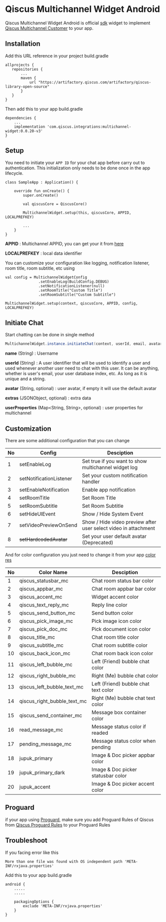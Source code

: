 # Qiscus Multichannel Widget Android

Qiscus Multichannel Widget Android is official [sdk](https://github.com/qiscus/qiscus-sdk-android/tree/multiple-appid) widget to implement [Qiscus Multichannel Customer](https://www.qiscus.com/customer-service-chat) to your app.

## Installation

Add this URL reference in your project build.gradle
```
allprojects {
   repositories {
       ...
       maven {
           url "https://artifactory.qiscus.com/artifactory/qiscus-library-open-source"
       }
   }
}
```

Then add this to your app build.gradle

```
dependencies {
    ...
    implementation 'com.qiscus.integrations:multichannel-widget:0.0.20-v3'
}
```

## Setup

You need to initiate your `APP ID` for your chat app before carry out to authentication. This initialization only needs to be done once in the app lifecycle.

```
class SampleApp : Application() {

    override fun onCreate() {
        super.onCreate()

        val qiscusCore = QiscusCore()
        
        MultichannelWidget.setup(this, qiscusCore, APPID, LOCALPREFKEY)

        ...
    }
}
```
**APPID** : Multichannel APPID, you can get your it from [here](https://multichannel.qiscus.com)

**LOCALPREFKEY** : local data identifier

You can customize your configuration like logging, notification listener, room title, room subtitle, etc using

```
val config = MultichannelWidgetConfig
               .setEnableLog(BuildConfig.DEBUG)
               .setNotificationListener(null)
               .setRoomTitle("Custom Title")
               .setRoomSubtitle("Custom Subtitle")

MultichannelWidget.setup(context, qiscusCore, APPID, config, LOCALPREFKEY)
```

## Initiate Chat
Start chatting can be done in single method
```java
MultichannelWidget.instance.initiateChat(context, userId, email, avatar, extras, userProperties)

```
**name** (String) : Username

**userId** (String) : A user identifier that will be used to identify a user and used whenever another user need to chat with this user. It can be anything, whether is user's email, your user database index, etc. As long as it is unique and a string.

**avatar** (String, optional) : user avatar, if empty it will use the default avatar

**extras** (JSONObject, optional) : extra data

**userProperties** (Map<String, String>, optional) : user properties for multichannel

## Customization

There are some additional configuration that you can change

No | Config | Desciption 
--- | --- | --- 
1 | setEnableLog | Set true if you want to show multichannel widget log 
2 | setNotificationListener | Set your custom notification handler
3 | setEnableNotification | Enable app notification 
4 | setRoomTitle | Set Room Title 
5 | setRoomSubtitle | Set Room Subtitle 
6 | setHideUIEvent | Show / Hide System Event 
7 | setVideoPreviewOnSend | Show / Hide video preview after user select video in attachment 
8 | ~~setHardcodedAvatar~~ | Set your user default avatar (Deprecated) 

And for color configuration you just need to change it from your app [color res](https://developer.android.com/guide/topics/resources/more-resources#Color)

No | Color Name | Desciption 
--- | --- | --- 
1 | qiscus_statusbar_mc | Chat room status bar color
2 | qiscus_appbar_mc | Chat room appbar bar color
3 | qiscus_accent_mc | Widget accent color
4 | qiscus_text_reply_mc | Reply line color
5 | qiscus_send_button_mc | Send button color
6 | qiscus_pick_image_mc | Pick image icon color 
7 | qiscus_pick_doc_mc | Pick document icon color
8 | qiscus_title_mc | Chat room title color
9 | qiscus_subtitle_mc | Chat room subtitle color
10 | qiscus_back_icon_mc | Chat room back icon color
11 | qiscus_left_bubble_mc | Left (Friend) bubble chat color
12 | qiscus_right_bubble_mc | Right (Me) bubble chat color
13 | qiscus_left_bubble_text_mc | Left (Friend) bubble chat text color
14 | qiscus_right_bubble_text_mc | Right (Me) bubble chat text color
15 | qiscus_send_container_mc | Message box container color
16 | read_message_mc | Message status color if readed
17 | pending_message_mc | Message status color when pending
18 | jupuk_primary | Image & Doc picker appbar color
19 | jupuk_primary_dark | Image & Doc picker statusbar color
20 | jupuk_accent | Image & Doc picker accent color

## Proguard
if your app using [Proguard](https://www.guardsquare.com/proguard), make sure you add Proguard Rules of Qiscus from [Qiscus Proguard Rules](https://github.com/qiscus/qiscus-sdk-android/blob/master/app/proguard-rules.pro) to your Proguard Rules

## Troubleshoot
If you facing error like this
```
More than one file was found with OS independent path 'META-INF/rxjava.properties'
```
Add this to your app build.gradle

```
android {
    .....
    .....
    
    packagingOptions {
        exclude 'META-INF/rxjava.properties'
    }
} 
```